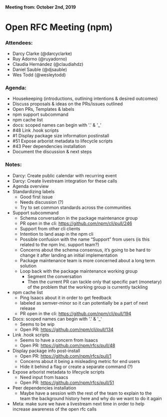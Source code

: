 #### Meeting from: October 2nd, 2019
# Open RFC Meeting (npm)

### Attendees:

- Darcy Clarke (@darcyclarke)
- Ruy Adorno (@ruyadorno)
- Claudia Hernández (@claudiahdz)
- Daniel Sauble (@djsauble)
- Wes Todd (@wesleytodd)

### Agenda:

- Housekeeping (introductions, outlining intentions & desired outcomes)
- Discuss proposals & ideas on the PRs/issues outlined
- Open PRs, Templates & labels
- npm support subcommand
- npm cache list
- docs: scoped names can begin with '.' & '_'
- #48 Link .hook scripts
- #1 Display package size information postinstall
- #51 Expose arborist metadata to lifecycle scripts
- #43 Peer dependencies installation
- Document the discussion & next steps

### Notes:
- Darcy: Create public calendar with recurring event
- Darcy: Create livestream integration for these calls
- Agenda overview
- Standardizing labels
  - Good first issue
  - Needs discussion (?)
  - Try to set common standards across the communities
- Support subcommand
  - Schema conversation in the package maintenance group
  - PR open in the cli: https://github.com/npm/cli/pull/246
  - Support from other cli clients
  - Intention to land asap in the npm cli
  - Possible confusion with the name “Support” from users (is this related to the npm Inc. support team?)
  - Concerns about the schema consensus, it’s going to be hard to change it after landing an initial implementation
  - Package maintenance team is more concerned about a long term solution
  - Loop back with the package maintenance working group
    - Segment the conversation
    - Then the current PR can tackle only that specific part (monetary) of the problem that the working group is currently tackling
- npm cache list
  - Ping Isaacs about it in order to get feedback
  - labeled as semver-minor so it can potentially be a part of next release
  - PR open in the cli: https://github.com/npm/cli/pull/194
- Docs: scoped names can begin with '.' & '_'
  - Seems to be wip
  - Open PR: https://github.com/npm/cli/pull/134
- Link .hook scripts
  - Seems to have a concern from Isaacs
  - Open PR: https://github.com/npm/rfcs/pull/48
- Display package info post-install
  - Open PR: https://github.com/npm/rfcs/pull/1
  - Concerns about it being a misleading metric for end users
  - Hide it behind a flag or create a separate command (?)
- Expose arborist metadata to lifecycle scripts
  - Need input from Isaacs
  - Open PR: https://github.com/npm/rfcs/pull/51
- Peer dependencies installation
  - Maybe have a session with the rest of the team to explain to the team the background history here and why do we want to do it again
- Meta: make sure we have a livestream next time in order to help increase awareness of the open rfc calls
